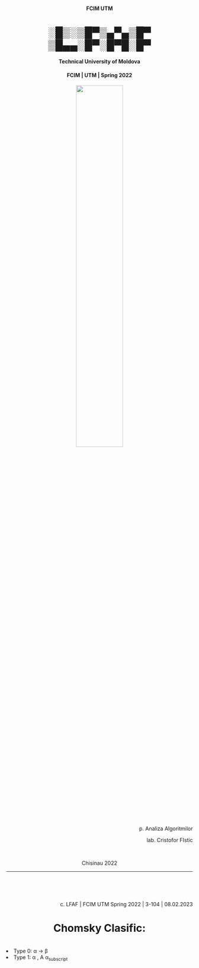 
<h4 align="center">FCIM UTM </h4>
<h1 align='center'> 
░█▒░▒█▀▒▄▀▄▒█▀<br>
▒█▄▄░█▀░█▀█░█▀
</h1>
<h4 align="center">Technical University of Moldova  </h4>
<h4 align="center">FCIM   |   UTM   |   Spring 2022</h4>
<p align=center>                           
  <img align=center style="height: 50%;
  width: 50%; " src="https://utm.md/wp-content/uploads/2020/12/logo-sigla.png" />
</p>
</br><p align=right>  
p. Analiza Algoritmilor
</p>
<p align=right>  
lab. Cristofor FIstic
</p>
</br><p align=center>  
Chisinau 2022
</p>
<hr></br>
</br></br>
<p align=right>  
c. LFAF | FCIM UTM Spring 2022 | 3-104 | 08.02.2023
</p>



<h1 align="center"> Chomsky Clasific:</h1>
<br>
<li>Type 0: &alpha; -> &beta;</li>
<li>Type 1: &alpha; , A &alpha;<sub>subscript</sub></li>




